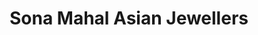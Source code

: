 ---
title: "Sona Mahal Asian Jewellers"
url: /birmingham/sona-mahal-asian-jewellers/
shop: Schmuck
---